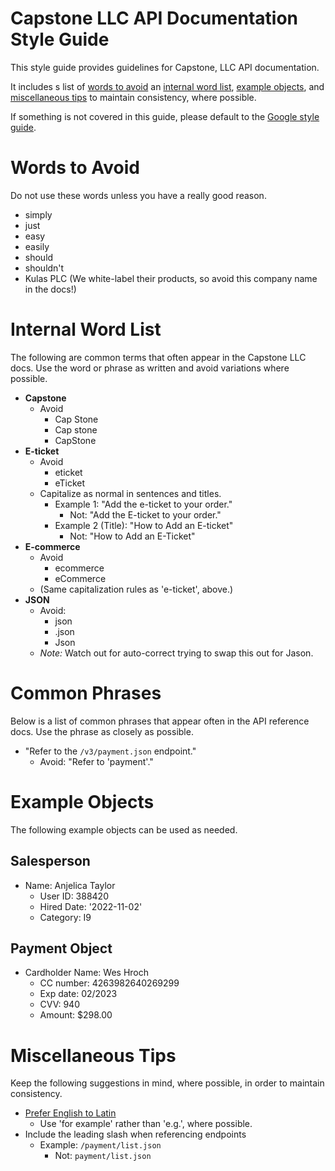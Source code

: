 # Capstone LLC API Documentation Style Guide

This style guide provides guidelines for Capstone, LLC API documentation.

It includes s list of [words to avoid](#words-to-avoid)
an [internal word list](#internal-word-list),
[example objects](#example-objects),
and [miscellaneous tips](#miscellaneous-tips) to maintain consistency, where possible.

If something is not covered in this guide,
please default to the [Google style guide](https://developers.google.com/style).

[//]: # (&#40;please default to the [Microsoft style guide]&#40;https://docs.microsoft.com/en-us/style-guide/welcome/&#41;&#41;)

# Words to Avoid
Do not use these words unless you have a really good reason.

- simply
- just
- easy
- easily
- should
- shouldn't
- Kulas PLC (We white-label their products, so avoid this company name in the docs!)

# Internal Word List

The following are common terms that often appear in the Capstone LLC docs.
Use the word or phrase as written and avoid variations where possible.

- **Capstone**
  - Avoid
    - Cap Stone
    - Cap stone
    - CapStone
- **E-ticket**
  - Avoid
    - eticket
    - eTicket
  - Capitalize as normal in sentences and titles.
    - Example 1: "Add the e-ticket to your order."
      - Not: "Add the E-ticket to your order."
    - Example 2 (Title): "How to Add an E-ticket"
      - Not: "How to Add an E-Ticket"
- **E-commerce**
  - Avoid
    - ecommerce
    - eCommerce
  - (Same capitalization rules as 'e-ticket', above.)
- **JSON**
  - Avoid: 
    - json
    - .json
    - Json
  - *Note:* Watch out for auto-correct trying to swap this out for Jason. 

# Common Phrases
Below is a list of common phrases that appear often in the API reference docs.
Use the phrase as closely as possible.

- "Refer to the `/v3/payment.json` endpoint."
  - Avoid: "Refer to 'payment'."

# Example Objects

The following example objects can be used as needed.

## Salesperson
- Name: Anjelica Taylor
  - User ID: 388420
  - Hired Date: '2022-11-02'
  - Category: I9

## Payment Object
- Cardholder Name: Wes Hroch
  - CC number: 4263982640269299
  - Exp date: 02/2023
  - CVV: 940
  - Amount: $298.00

# Miscellaneous Tips

Keep the following suggestions in mind, where possible, in order to maintain consistency.

- [Prefer English to Latin](https://developers.google.com/style/abbreviations?hl=en#dont-use)
  - Use 'for example' rather than 'e.g.', where possible.
- Include the leading slash when referencing endpoints
  - Example: `/payment/list.json`
    - Not: `payment/list.json`
